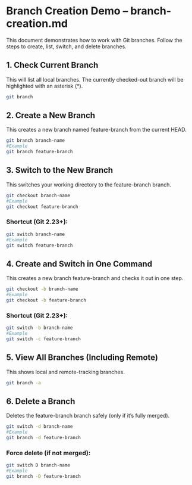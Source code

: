 # Branch Creation Demo – branch-creation.md
This document demonstrates how to work with Git branches. Follow the steps to create, list, switch, and delete branches.

## 1. Check Current Branch
This will list all local branches. The currently checked-out branch will be highlighted with an asterisk (*).
```bash
git branch
```

## 2. Create a New Branch
This creates a new branch named feature-branch from the current HEAD.
```bash
git branch branch-name
#Example
git branch feature-branch
```

## 3. Switch to the New Branch
This switches your working directory to the feature-branch branch.
```bash
git checkout branch-name
#Example
git checkout feature-branch
```
### Shortcut (Git 2.23+):
```bash
git switch branch-name
#Example
git switch feature-branch
```

## 4. Create and Switch in One Command
This creates a new branch feature-branch and checks it out in one step.
```bash
git checkout -b branch-name
#Example
git checkout -b feature-branch
```
### Shortcut (Git 2.23+):
```bash
git switch -b branch-name
#Example
git switch -c feature-branch
```

## 5. View All Branches (Including Remote)
This shows local and remote-tracking branches.
```bash
git branch -a
```

## 6. Delete a Branch
Deletes the feature-branch branch safely (only if it’s fully merged).
```bash
git switch -d branch-name
#Example
git branch -d feature-branch
```
### Force delete (if not merged):
```bash
git switch D branch-name
#Example
git branch -D feature-branch
```